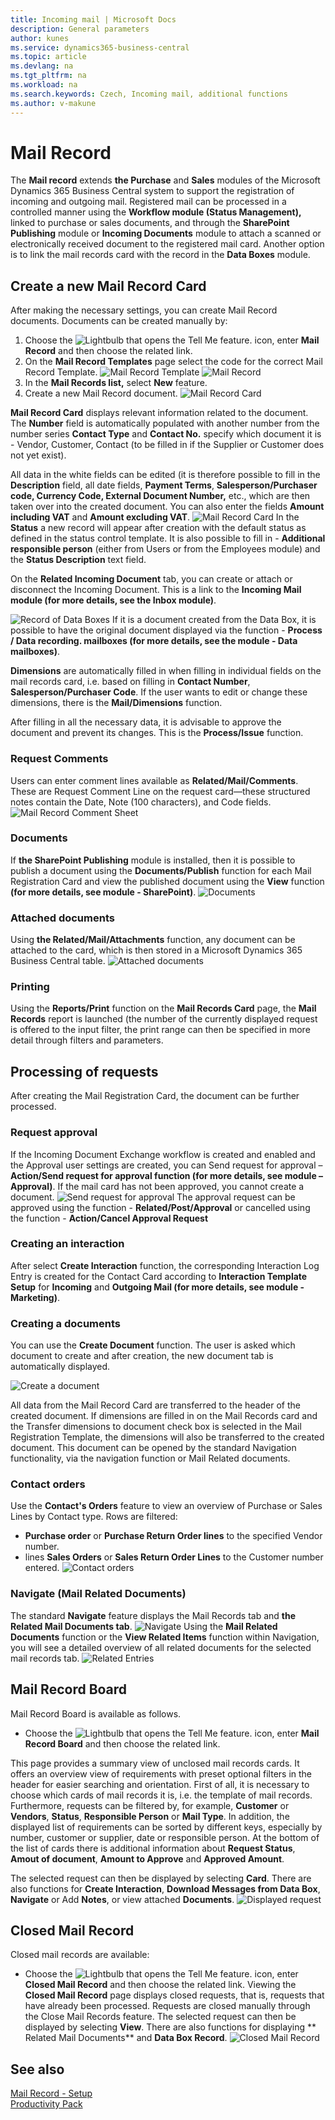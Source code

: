 ```yaml
---
title: Incoming mail | Microsoft Docs
description: General parameters
author: kunes
ms.service: dynamics365-business-central
ms.topic: article
ms.devlang: na
ms.tgt_pltfrm: na
ms.workload: na
ms.search.keywords: Czech, Incoming mail, additional functions
ms.author: v-makune
---
```

# Mail Record

The **Mail record** extends **the Purchase** and **Sales** modules of the Microsoft Dynamics 365 Business Central system to support the registration of incoming and outgoing mail. Registered mail can be processed in a controlled manner using the **Workflow module (Status Management),** linked to purchase or sales documents, and through the **SharePoint Publishing** module or **Incoming Documents** module to attach a scanned or electronically received document to the registered mail card. Another option is to link the mail records card with the record in the **Data Boxes** module.

## Create a new Mail Record Card
After making the necessary settings, you can create Mail Record documents. Documents can be created manually by:
1. Choose the ![Lightbulb that opens the Tell Me feature.](media/ui-search/search_small.png "Tell me what you want to do") icon, enter **Mail Record** and then choose the related link.
2. On the **Mail Record Templates** page select the code for the correct Mail Record Template.
   ![Mail Record Template](media/IM-mail-record-templates.png)
   ![Mail Record](media/IM-incoming-mail.png)
3. In the **Mail Records list,** select **New** feature.
4. Create a new Mail Record document.
   ![Mail Record Card](media/IM-incoming-mail-card.png)

**Mail Record Card** displays relevant information related to the document. The **Number** field is automatically populated with another number from the number series **Contact Type** and **Contact No.** specify which document it is - Vendor, Customer, Contact (to be filled in if the Supplier or Customer does not yet exist).

All data in the white fields can be edited (it is therefore possible to fill in the **Description** field, all date fields, **Payment Terms**, **Salesperson/Purchaser code, Currency Code, External Document Number,** etc., which are then taken over into the created document. You can also enter the fields **Amount including VAT** and **Amount excluding VAT**.
![Mail Record Card](media/IM-incoming-card-mail.png)
In the  **Status** a new record will appear after creation with the default status as defined in the status control template. It is also possible to fill in - **Additional responsible person** (either from Users or from the Employees module) and the **Status Description** text field.

On the **Related Incoming Document** tab, you can create or attach or disconnect the Incoming Document. This is a link to the **Incoming Mail module (for more details, see the Inbox module)**.

![Record of Data Boxes](media/IM-data_record.png)
If it is a document created from the Data Box, it is possible to have the original document displayed via the function - **Process / Data recording. mailboxes (for more details, see the module - Data mailboxes)**.

**Dimensions** are automatically filled in when filling in individual fields on the mail records card, i.e. based on filling in **Contact Number**, **Salesperson/Purchaser Code**. If the user wants to edit or change these dimensions, there is the **Mail/Dimensions** function.

After filling in all the necessary data, it is advisable to approve the document and prevent its changes. This is the **Process/Issue** function.

### Request Comments
Users can enter comment lines available as **Related/Mail/Comments**. These are Request Comment Line on the request card—these structured notes contain the Date, Note (100 characters), and Code fields.
![Mail Record Comment Sheet](media/IM-sheet.png)
### Documents
If **the SharePoint Publishing** module is installed, then it is possible to publish a document using the **Documents/Publish** function for each Mail Registration Card and view the published document using the **View** function **(for more details, see module - SharePoint)**.
![Documents](media/IM-doc_publish.png)
### Attached documents
Using **the Related/Mail/Attachments** function, any document can be attached to the card, which is then stored in a Microsoft Dynamics 365 Business Central table.
![Attached documents](media/IM-doc_attached.png)
### Printing
Using the **Reports/Print** function on the **Mail Records Card** page, the **Mail Records** report is launched (the number of the currently displayed request is offered to the input filter, the print range can then be specified in more detail through filters and parameters.

## Processing of requests
After creating the Mail Registration Card, the document can be further processed.
### Request approval
If the Incoming Document Exchange workflow is created and enabled and the Approval user settings are created, you can Send request for approval – **Action/Send request for approval function (for more details, see module – Approval)**. If the mail card has not been approved, you cannot create a document.
![Send request for approval](media/IM-send_request.png)
The approval request can be approved using the function - **Related/Post/Approval** or cancelled using the function - **Action/Cancel Approval Request**

### Creating an interaction
After select **Create Interaction** function, the corresponding Interaction Log Entry is created for the Contact Card according to **Interaction Template Setup** for **Incoming** and **Outgoing Mail (for more details, see module - Marketing)**.
### Creating a documents
You can use the **Create Document** function. The user is asked which document to create and after creation, the new document tab is automatically displayed.

![Create a document](media/IM-doc_create.png)

All data from the Mail Record Card are transferred to the header of the created document. If dimensions are filled in on the Mail Records card and the Transfer dimensions to document check box is selected in the Mail Registration Template, the dimensions will also be transferred to the created document. This document can be opened by the standard Navigation functionality, via the navigation function or Mail Related documents.
### Contact orders
Use the **Contact's Orders** feature to view an overview of Purchase or Sales Lines by Contact type. Rows are filtered:
- **Purchase order** or **Purchase Return Order lines** to the specified Vendor number.
- lines **Sales Orders** or **Sales Return Order Lines** to the Customer number entered.
   ![Contact orders](media/IM-order.png)
### Navigate (Mail Related Documents)
The standard **Navigate** feature displays the Mail Records tab and **the Related Mail Documents tab**.
![Navigate](media/IM-navigate.png)
Using the **Mail Related Documents** function or the **View Related Items** function within Navigation, you will see a detailed overview of all related documents for the selected mail records tab.
![Related Entries](media/IM-related_item.png)
## Mail Record Board
Mail Record Board is available as follows.
- Choose the ![Lightbulb that opens the Tell Me feature.](media/ui-search/search_small.png "Tell me what you want to do") icon, enter **Mail Record Board** and then choose the related link.

This page provides a summary view of unclosed mail records cards. It offers an overview view of requirements with preset optional filters in the header for easier searching and orientation. First of all, it is necessary to choose which cards of mail records it is, i.e. the template of mail records. Furthermore, requests can be filtered by, for example, **Customer** or **Vendors**, **Status**, **Responsible Person** or **Mail Type**. In addition, the displayed list of requirements can be sorted by different keys, especially by number, customer or supplier, date or responsible person. At the bottom of the list of cards there is additional information about **Request Status**, **Amout of document**, **Amount to Approve** and **Approved Amount**.

The selected request can then be displayed by selecting **Card**. There are also functions for **Create Interaction**, **Download Messages from Data Box**, **Navigate** or Add **Notes**, or view attached **Documents**.
![Displayed request](media/IM-mail.png)
## Closed Mail Record
Closed mail records are available:
- Choose the ![Lightbulb that opens the Tell Me feature.](media/ui-search/search_small.png "Tell me what you want to do") icon, enter **Closed Mail Record** and then choose the related link.
   Viewing the **Closed Mail Record** page displays closed requests, that is, requests that have already been processed. Requests are closed manually through the Close Mail Records feature.
   The selected request can then be displayed by selecting **View**. There are also functions for displaying ** Related Mail Documents** and **Data Box Record**.
   ![Closed Mail Record](media/IM-closed_mail.png)





## See also
[Mail Record - Setup](incoming-mail-setup.md)  
[Productivity Pack](productivity-pack.md)
